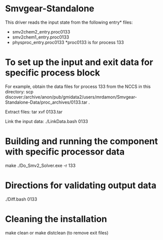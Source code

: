 Smvgear-Standalone
==================
This driver reads the input state from the following entry* files:
 - smv2chem2_entry.proc0133
 - smv2chem1_entry.proc0133
 - physproc_entry.proc0133
*proc0133 is for process 133


To set up the input and exit data for specific process block
==================
For example, obtain the data files for process 133 from the NCCS in this directory:
scp discover:/archive/anon/pub/gmidata2/users/mrdamon/Smvgear-Standalone-Data/proc_archives/0133.tar .

Extract files:
tar xvf 0133.tar

Link the input data:
./LinkData.bash 0133

Building and running the component with specific processor data
==================
make 
./Do_Smv2_Solver.exe -r 133

Directions for validating output data
==================
 ./Diff.bash 0133

Cleaning the installation
==================
make clean
or
make distclean (to remove exit files)

